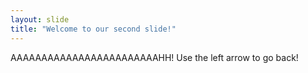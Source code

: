 ```yaml
---
layout: slide
title: "Welcome to our second slide!"
---
```

AAAAAAAAAAAAAAAAAAAAAAAAHH!
Use the left arrow to go back!
